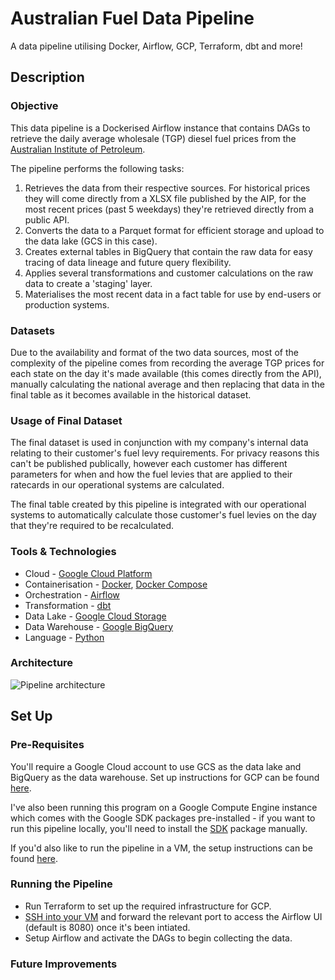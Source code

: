 # Australian Fuel Data Pipeline

A data pipeline utilising Docker, Airflow, GCP, Terraform, dbt and more!

## Description

### Objective

This data pipeline is a Dockerised Airflow instance that contains DAGs to retrieve the daily average wholesale (TGP) diesel fuel prices from the [Australian Institute of Petroleum](https://www.aip.com.au).

The pipeline performs the following tasks:

  1. Retrieves the data from their respective sources. For historical prices they will come directly from a XLSX file published by the AIP, for the most recent prices (past 5 weekdays) they're retrieved directly from a public API.
  2. Converts the data to a Parquet format for efficient storage and upload to the data lake (GCS in this case).
  5. Creates external tables in BigQuery that contain the raw data for easy tracing of data lineage and future query flexibility. 
  6. Applies several transformations and customer calculations on the raw data to create a 'staging' layer.
  7. Materialises the most recent data in a fact table for use by end-users or production systems. 

### Datasets

Due to the availability and format of the two data sources, most of the complexity of the pipeline comes from recording the average TGP prices for each state on the day it's made available (this comes directly from the API), manually calculating the national average and then replacing that data in the final table as it becomes available in the historical dataset.

### Usage of Final Dataset

The final dataset is used in conjunction with my company's internal data relating to their customer's fuel levy requirements. For privacy reasons this can't be published publically, however each customer has different parameters for when and how the fuel levies that are applied to their ratecards in our operational systems are calculated. 

The final table created by this pipeline is integrated with our operational systems to automatically calculate those customer's fuel levies on the day that they're required to be recalculated. 

### Tools & Technologies

* Cloud - [Google Cloud Platform](https://cloud.google.com/)
* Containerisation - [Docker](https://www.docker.com/), [Docker Compose](https://docs.docker.com/compose/)
* Orchestration - [Airflow](https://airflow.apache.org/)
* Transformation - [dbt](https://www.getdbt.com/)
* Data Lake - [Google Cloud Storage](https://cloud.google.com/storage)
* Data Warehouse - [Google BigQuery](https://cloud.google.com/bigquery)
* Language - [Python](https://www.python.org/)

### Architecture

![Pipeline architecture](images/architecture.png?raw=true "Pipeline architecture")

## Set Up

### Pre-Requisites

You'll require a Google Cloud account to use GCS as the data lake and BigQuery as the data warehouse. Set up instructions for GCP can be found [here](setup/gcp.md).

I've also been running this program on a Google Compute Engine instance which comes with the Google SDK packages pre-installed - if you want to run this pipeline locally, you'll need to install the [SDK](https://cloud.google.com/sdk/docs/install-sdk) package manually. 

If you'd also like to run the pipeline in a VM, the setup instructions can be found [here](setup/ssh.md).

### Running the Pipeline

  * Run Terraform to set up the required infrastructure for GCP.
  * [SSH into your VM](setup/ssh.md) and forward the relevant port to access the Airflow UI (default is 8080) once it's been intiated.
  * Setup Airflow and activate the DAGs to begin collecting the data. 

### Future Improvements
